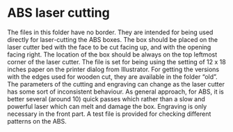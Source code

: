 # ABS laser cutting

The files in this folder have no border. They are intended for being used directly for laser-cutting the ABS boxes. The box should be placed on the laser cutter bed with the face to be cut facing up, and with the opening facing right. The location of the box should be always on the top leftmost corner of the laser cutter. The file is set for being using the setting of 12 x 18 inches paper on the printer dialog from Illustrator. For getting the versions with the edges used for wooden cut, they are available in the folder “old”. The parameters of the cutting and engraving can change as the laser cutter has some sort of inconsistent behaviour. As general approach, for ABS, it is better several (around 10) quick passes which rather than a slow and powerful laser which can melt and damage the box. Engraving is only necessary in the front part. A test file is provided for checking different patterns on the ABS.
